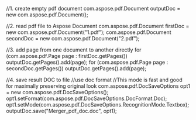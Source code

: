 
//1. create empty pdf document
com.aspose.pdf.Document outputDoc = new com.aspose.pdf.Document();

//2. read pdf file to Aspose Document
com.aspose.pdf.Document firstDoc = new com.aspose.pdf.Document("1.pdf");
com.aspose.pdf.Document secondDoc = new com.aspose.pdf.Document("2.pdf");

//3. add page from one document to another directly
for (com.aspose.pdf.Page page : firstDoc.getPages())
    outputDoc.getPages().add(page);
for (com.aspose.pdf.Page page : secondDoc.getPages())
    outputDoc.getPages().add(page);

//4. save result DOC to file
//use doc format
//This mode is fast and good for maximally preserving original look
com.aspose.pdf.DocSaveOptions opt1 = new com.aspose.pdf.DocSaveOptions();
opt1.setFormat(com.aspose.pdf.DocSaveOptions.DocFormat.Doc);
opt1.setMode(com.aspose.pdf.DocSaveOptions.RecognitionMode.Textbox);
outputDoc.save("Merger_pdf_doc.doc", opt1);
